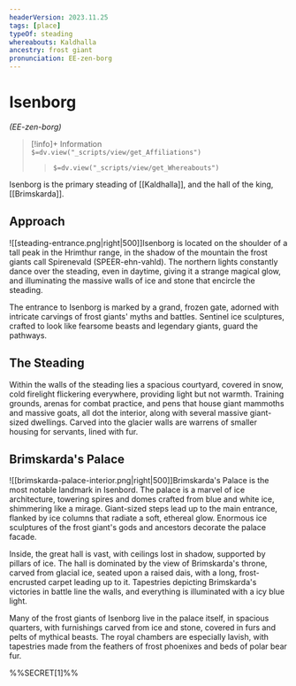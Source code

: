 ```yaml
---
headerVersion: 2023.11.25
tags: [place]
typeOf: steading
whereabouts: Kaldhalla
ancestry: frost giant
pronunciation: EE-zen-borg
---
```

# Isenborg
*(EE-zen-borg)*
>[!info]+ Information  
> `$=dv.view("_scripts/view/get_Affiliations")`  
>> `$=dv.view("_scripts/view/get_Whereabouts")`

Isenborg is the primary steading of [[Kaldhalla]], and the hall of the king, [[Brimskarda]]. 

## Approach

![[steading-entrance.png|right|500]]Isenborg is located on the shoulder of a tall peak in the Hrimthur range, in the shadow of the mountain the frost giants call Spirenevald (SPEER-ehn-vahld). The northern lights constantly dance over the steading, even in daytime, giving it a strange magical glow, and illuminating the massive walls of ice and stone that encircle the steading. 

The entrance to Isenborg is marked by a grand, frozen gate, adorned with intricate carvings of frost giants' myths and battles. Sentinel ice sculptures, crafted to look like fearsome beasts and legendary giants, guard the pathways.

## The Steading

Within the walls of the steading lies a spacious courtyard, covered in snow, cold firelight flickering everywhere, providing light but not warmth. Training grounds, arenas for combat practice, and pens that house giant mammoths and massive goats, all dot the interior, along with several massive giant-sized dwellings. Carved into the glacier walls are warrens of smaller housing for servants, lined with fur.

## Brimskarda's Palace

![[brimskarda-palace-interior.png|right|500]]Brimskarda's Palace is the most notable landmark in Isenbord. The palace is a marvel of ice architecture, towering spires and domes crafted from blue and white ice, shimmering like a mirage. Giant-sized steps lead up to the main entrance, flanked by ice columns that radiate a soft, ethereal glow. Enormous ice sculptures of the frost giant's gods and ancestors decorate the palace facade.

Inside, the great hall is vast, with ceilings lost in shadow, supported by pillars of ice. The hall is dominated by the view of Brimskarda's throne, carved from glacial ice, seated upon a raised dais, with a long, frost-encrusted carpet leading up to it. Tapestries depicting Brimskarda's victories in battle line the walls, and everything is illuminated with a icy blue light. 

Many of the frost giants of Isenborg live in the palace itself, in spacious quarters, with furnishings carved from ice and stone, covered in furs and pelts of mythical beasts. The royal chambers are especially lavish, with tapestries made from the feathers of frost phoenixes and beds of polar bear fur.


%%SECRET[1]%%